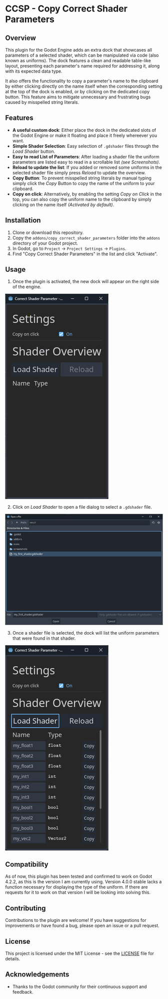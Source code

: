 # CCSP - Copy Correct Shader Parameters

## Overview
This plugin for the Godot Engine adds an extra dock that showcases all parameters of a selected shader, which can be manipulated via code (also known as uniforms). The dock features a clean and readable table-like layout, presenting each parameter's name required for addressing it, along with its expected data type.

It also offers the functionality to copy a parameter's name to the clipboard by either clicking directly on the name itself when the corresponding setting at the top of the dock is enabled, or by clicking on the dedicated copy button. This feature aims to mitigate unnecessary and frustrating bugs caused by misspelled string literals.

## Features
- **A useful custom dock**: Either place the dock in the dedicated slots of the Godot Engine or make it floating and place it freely whereever you want.
- **Simple Shader Selection**: Easy selection of `.gdshader` files through the _Load Shader_ button.
- **Easy to read List of Parameters**: After loading a shader file the uniform parameters are listed easy to read in a scrollable list _(see Screenshots)_.
- **Reload to update the list**: If you added or removed some uniforms in the selected shader file simply press _Reload_ to update the overview.
- **Copy Button**: To prevent misspelled string literals by manual typing simply click the _Copy_ Button to copy the name of the uniform to your clipboard.
- **Copy on click**: Alternatively, by enabling the setting _Copy on Click_ in the top, you can also copy the uniform name to the clipboard by simply clicking on the name itself _(Activated by default)_.

## Installation
1. Clone or download this repository.
2. Copy the `addons/copy_correct_shader_parameters` folder into the `addons` directory of your Godot project.
3. In Godot, go to `Project` -> `Project Settings` -> `Plugins`.
4. Find "Copy Correct Shader Parameters" in the list and click "Activate".

## Usage
1. Once the plugin is activated, the new dock will appear on the right side of the engine.

![Alt Text](/screenshots/dock_empty.png?raw=true "The new dock")

2. Click on _Load Shader_ to open a file dialog to select a `.gdshader` file.

![Alt Text](/screenshots/select_shader_dialog.png?raw=true "Select the shader file")

3. Once a shader file is selected, the dock will list the uniform parameters that were found in that shader.

![Alt Text](/screenshots/shader_selected.png?raw=true "See the uniforms of the shader")

## Compatibility
As of now, this plugin has been tested and confirmed to work on Godot 4.2.2, as this is the version I am currently using. Version 4.0.0 stable lacks a function necessary for displaying the type of the uniform. If there are requests for it to work on that version I will be looking into solving this.

## Contributing
Contributions to the plugin are welcome! If you have suggestions for improvements or have found a bug, please open an issue or a pull request.

## License
This project is licensed under the MIT License - see the [LICENSE](LICENSE) file for details.

## Acknowledgements
- Thanks to the Godot community for their continuous support and feedback.
